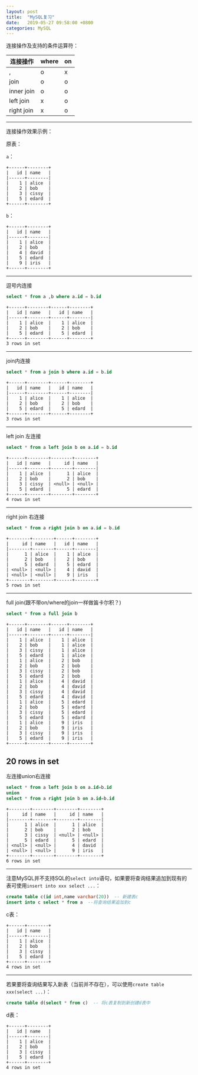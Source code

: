 ```yaml
---
layout: post
title:  "MySQL复习"
date:   2019-05-27 09:58:00 +0800
categories: MySQL
---
```


连接操作及支持的条件运算符：

连接操作 | where |  on  
-|-|-
,|o|x
join |o|o
inner join |o|o
left join|x|o
right join|x|o

---

连接操作效果示例：

原表：

`a`：

```
+------+--------+
|   id | name   |
|------+--------|
|    1 | alice  |
|    2 | bob    |
|    3 | cissy  |
|    5 | edard  |
+------+--------+
```

`b`：

```
+------+--------+
|   id | name   |
|------+--------|
|    1 | alice  |
|    2 | bob    |
|    4 | david  |
|    5 | edard  |
|    9 | iris   |
+------+--------+
```

---

逗号内连接

```sql
select * from a ,b where a.id = b.id
```

```
+------+--------+------+--------+
|   id | name   |   id | name   |
|------+--------+------+--------|
|    1 | alice  |    1 | alice  |
|    2 | bob    |    2 | bob    |
|    5 | edard  |    5 | edard  |
+------+--------+------+--------+
3 rows in set
```

---

join内连接

```sql
select * from a join b where a.id = b.id
```

```
+------+--------+------+--------+
|   id | name   |   id | name   |
|------+--------+------+--------|
|    1 | alice  |    1 | alice  |
|    2 | bob    |    2 | bob    |
|    5 | edard  |    5 | edard  |
+------+--------+------+--------+
3 rows in set
```

---

left join 左连接

```sql
select * from a left join b on a.id = b.id
```

```
+------+--------+--------+--------+
|   id | name   |     id | name   |
|------+--------+--------+--------|
|    1 | alice  |      1 | alice  |
|    2 | bob    |      2 | bob    |
|    3 | cissy  | <null> | <null> |
|    5 | edard  |      5 | edard  |
+------+--------+--------+--------+
4 rows in set
```

---

right join 右连接

```sql
select * from a right join b on a.id = b.id
```

```
+--------+--------+------+--------+
|     id | name   |   id | name   |
|--------+--------+------+--------|
|      1 | alice  |    1 | alice  |
|      2 | bob    |    2 | bob    |
|      5 | edard  |    5 | edard  |
| <null> | <null> |    4 | david  |
| <null> | <null> |    9 | iris   |
+--------+--------+------+--------+
5 rows in set
```

---

full join(跟不带on/where的join一样做笛卡尔积？)

```sql
select * from a full join b
```

```
+------+--------+------+--------+
|   id | name   |   id | name   |
|------+--------+------+--------|
|    1 | alice  |    1 | alice  |
|    2 | bob    |    1 | alice  |
|    3 | cissy  |    1 | alice  |
|    5 | edard  |    1 | alice  |
|    1 | alice  |    2 | bob    |
|    2 | bob    |    2 | bob    |
|    3 | cissy  |    2 | bob    |
|    5 | edard  |    2 | bob    |
|    1 | alice  |    4 | david  |
|    2 | bob    |    4 | david  |
|    3 | cissy  |    4 | david  |
|    5 | edard  |    4 | david  |
|    1 | alice  |    5 | edard  |
|    2 | bob    |    5 | edard  |
|    3 | cissy  |    5 | edard  |
|    5 | edard  |    5 | edard  |
|    1 | alice  |    9 | iris   |
|    2 | bob    |    9 | iris   |
|    3 | cissy  |    9 | iris   |
|    5 | edard  |    9 | iris   |
+------+--------+------+--------+

```
20 rows in set
---

左连接union右连接

```sql
select * from a left join b on a.id=b.id 
union 
select * from a right join b on a.id=b.id
```

```
+--------+--------+--------+--------+
|     id | name   |     id | name   |
|--------+--------+--------+--------|
|      1 | alice  |      1 | alice  |
|      2 | bob    |      2 | bob    |
|      3 | cissy  | <null> | <null> |
|      5 | edard  |      5 | edard  |
| <null> | <null> |      4 | david  |
| <null> | <null> |      9 | iris   |
+--------+--------+--------+--------+
6 rows in set
```

---

注意MySQL并不支持SQL的`select into`语句，如果要将查询结果追加到现有的表可使用`insert into xxx select ...`：

```sql
create table c(id int,name varchar(20))  -- 新建表c
insert into c select * from a  --将查询结果追加到c
```

c表：

```
+------+--------+
|   id | name   |
|------+--------|
|    1 | alice  |
|    2 | bob    |
|    3 | cissy  |
|    5 | edard  |
+------+--------+
4 rows in set
```

---

若果要将查询结果写入新表（当前并不存在），可以使用`create table xxx(select ...)`：

```sql
create table d(select * from c)  -- 将c表复制到新创建d表中
```

d表：

```
+------+--------+
|   id | name   |
|------+--------|
|    1 | alice  |
|    2 | bob    |
|    3 | cissy  |
|    5 | edard  |
+------+--------+
4 rows in set
```